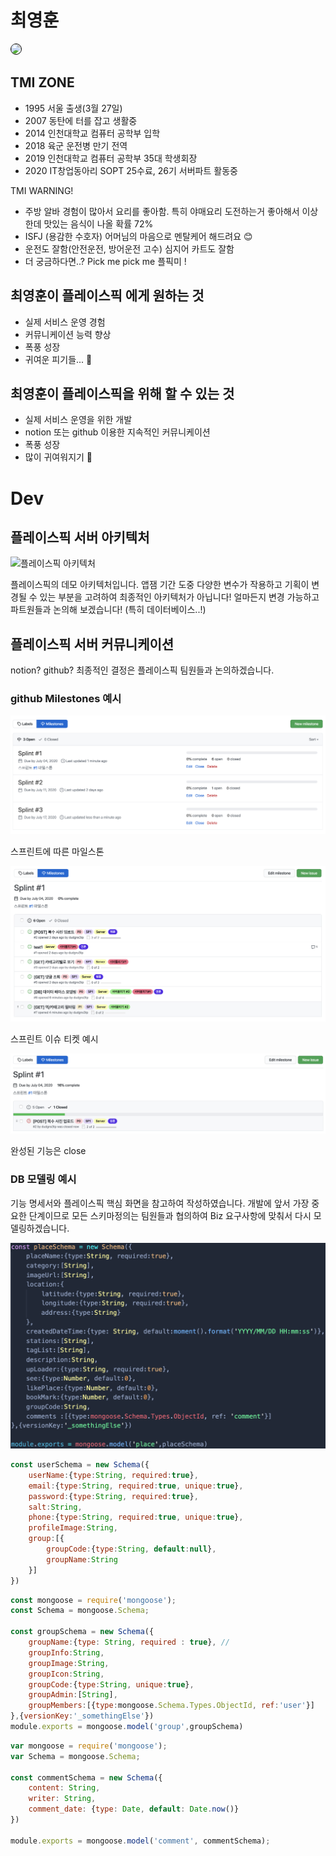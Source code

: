 
# 최영훈

<img style="border: 1px solid black !important; border-radius:20px;" src="https://avatars1.githubusercontent.com/u/40652160?s=460&u=9cd767fc9ae0adc0948fec0fb7c4fe126a64ffae&v=4" width="200px" />

## TMI ZONE
- 1995 서울 출생(3월 27일)
- 2007 동탄에 터를 잡고 생활중
- 2014 인천대학교 컴퓨터 공학부 입학
- 2018 육군 운전병 만기 전역
- 2019 인천대학교 컴퓨터 공학부 35대 학생회장
- 2020 IT창업동아리 SOPT 25수료, 26기 서버파트 활동중

TMI WARNING!

- 주방 알바 경험이 많아서 요리를 좋아함. 특히 야매요리 도전하는거 좋아해서 이상한데 맛있는 음식이 나올 확률 72%
- ISFJ (용감한 수호자) 어머님의 마음으로 멘탈케어 해드려요 😊
- 운전도 잘함(안전운전, 방어운전 고수) 심지어 카트도 잘함
- 더 궁금하다면..? Pick me pick me 플픽미 !


## 최영훈이 플레이스픽 에게 원하는 것 
- 실제 서비스 운영 경험
- 커뮤니케이션 능력 향상
- 폭풍 성장
- 귀여운 피기들... 🐷

## 최영훈이 플레이스픽을 위해 할 수 있는 것

- 실제 서비스 운영을 위한 개발
- notion 또는 github 이용한 지속적인 커뮤니케이션
- 폭풍 성장
- 많이 귀여워지기 🐷



# Dev

## 플레이스픽 서버 아키텍처


![플레이스픽 아키텍처](https://sopt26.s3.ap-northeast-2.amazonaws.com/1593179355610.png)

플레이스픽의 데모 아키텍처입니다. 앱잼 기간 도중 다양한 변수가 작용하고 기획이 변경될 수 있는 부분을 고려하여 최종적인 아키텍처가 아닙니다! 얼마든지 변경 가능하고 파트원들과 논의해 보겠습니다! (특히 데이터베이스..!)

## 플레이스픽 서버 커뮤니케이션

notion? github? 최종적인 결정은 플레이스픽 팀원들과 논의하겠습니다.

### github Milestones 예시
![마일스톤](https://github.com/dudgns3tp/JsPostingSpace/blob/master/mongoosePost/public/images/mileston.png?raw=true)

스프린트에 따른 마일스톤

![스프린트예시](https://github.com/dudgns3tp/JsPostingSpace/blob/master/mongoosePost/public/images/splint1.png?raw=true)

 스프린트 이슈 티켓 예시

![클로즈](https://github.com/dudgns3tp/JsPostingSpace/blob/master/mongoosePost/public/images/close.png?raw=true)

완성된 기능은 close

### DB 모델링 예시

기능 명세서와 플레이스픽 핵심 화면을 참고하여 작성하였습니다. 개발에 앞서 가장 중요한 단계이므로 모든 스키마정의는 팀원들과 협의하여 Biz 요구사항에 맞춰서 다시 모델링하겠습니다.

![place](https://github.com/dudgns3tp/JsPostingSpace/blob/master/mongoosePost/public/images/place.png?raw=true)

```javascript
const userSchema = new Schema({
    userName:{type:String, required:true},
    email:{type:String, required:true, unique:true},
    password:{type:String, required:true},
    salt:String,
    phone:{type:String, required:true, unique:true},
    profileImage:String,
    group:[{
        groupCode:{type:String, default:null},
        groupName:String
    }]
})
```

```javascript
const mongoose = require('mongoose');
const Schema = mongoose.Schema;

const groupSchema = new Schema({
    groupName:{type: String, required : true}, //
    groupInfo:String,
    groupImage:String,
    groupIcon:String,
    groupCode:{type:String, unique:true},
    groupAdmin:[String],
    groupMembers:[{type:mongoose.Schema.Types.ObjectId, ref:'user'}]
},{versionKey:'_somethingElse'})
module.exports = mongoose.model('group',groupSchema)
```

```javascript
var mongoose = require('mongoose');
var Schema = mongoose.Schema;
 
const commentSchema = new Schema({
    content: String,
    writer: String,
    comment_date: {type: Date, default: Date.now()}
})
 
module.exports = mongoose.model('comment', commentSchema);
```

```javascript
```






